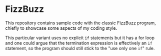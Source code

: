 # FizzBuzz

This repository contains sample code with the classic FizzBuzz program, chiefly to showcase some aspects of my coding style.

This particular variant uses no explicit `if` statements but it has a for loop and one could argue that the termination expression is effectively an `if` statement, so the program should still stick to the "use only one `if`" rule.
